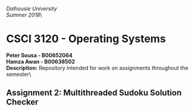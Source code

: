  *Dalhousie University*\
 *Summer 2018*\
# CSCI 3120 - Operating Systems
 **Peter Sousa -  B00652064**\
 **Hamza Awan - B00638502**\
**Description:** Repository intended for work on assignments throughout the semester\

## Assignment 2: Multithreaded Sudoku Solution Checker

